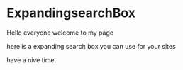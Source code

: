 # ExpandingsearchBox

Hello everyone
welcome to my page

here is a expanding search box you can use for your sites

have a nive time.
